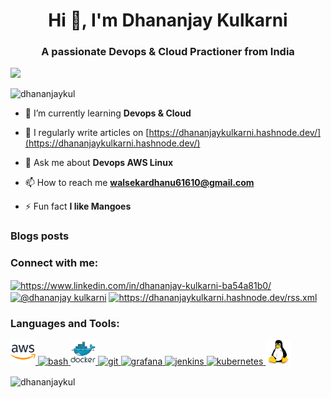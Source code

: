 <h1 align="center">Hi 👋, I'm Dhananjay Kulkarni</h1>
<h3 align="center">A passionate Devops & Cloud Practioner from India</h3>
<img src = "https://gifdb.com/images/featured/hacker-lj7znezbwb0nuba4.webp">
<p align="left"> <img src="https://komarev.com/ghpvc/?username=dhananjaykul&label=Profile%20views&color=0e75b6&style=flat" alt="dhananjaykul" /> </p>

- 🌱 I’m currently learning **Devops & Cloud**

- 📝 I regularly write articles on [https://dhananjaykulkarni.hashnode.dev/](https://dhananjaykulkarni.hashnode.dev/)

- 💬 Ask me about **Devops AWS Linux**

- 📫 How to reach me **walsekardhanu61610@gmail.com**

- ⚡ Fun fact **I like Mangoes**

### Blogs posts
<!-- BLOG-POST-LIST:START -->
<!-- BLOG-POST-LIST:END -->

<h3 align="left">Connect with me:</h3>
<p align="left">
<a href="https://linkedin.com/in/https://www.linkedin.com/in/dhananjay-kulkarni-ba54a81b0/" target="blank"><img align="center" src="https://raw.githubusercontent.com/rahuldkjain/github-profile-readme-generator/master/src/images/icons/Social/linked-in-alt.svg" alt="https://www.linkedin.com/in/dhananjay-kulkarni-ba54a81b0/" height="30" width="40" /></a>
<a href="https://hashnode.com/@dhananjay kulkarni" target="blank"><img align="center" src="https://raw.githubusercontent.com/rahuldkjain/github-profile-readme-generator/master/src/images/icons/Social/hashnode.svg" alt="@dhananjay kulkarni" height="30" width="40" /></a>
<a href="/https://dhananjaykulkarni.hashnode.dev/rss.xml" target="blank"><img align="center" src="https://raw.githubusercontent.com/rahuldkjain/github-profile-readme-generator/master/src/images/icons/Social/rss.svg" alt="https://dhananjaykulkarni.hashnode.dev/rss.xml" height="30" width="40" /></a>
</p>

<h3 align="left">Languages and Tools:</h3>
<p align="left"> <a href="https://aws.amazon.com" target="_blank" rel="noreferrer"> <img src="https://raw.githubusercontent.com/devicons/devicon/master/icons/amazonwebservices/amazonwebservices-original-wordmark.svg" alt="aws" width="40" height="40"/> </a> <a href="https://www.gnu.org/software/bash/" target="_blank" rel="noreferrer"> <img src="https://www.vectorlogo.zone/logos/gnu_bash/gnu_bash-icon.svg" alt="bash" width="40" height="40"/> </a> <a href="https://www.docker.com/" target="_blank" rel="noreferrer"> <img src="https://raw.githubusercontent.com/devicons/devicon/master/icons/docker/docker-original-wordmark.svg" alt="docker" width="40" height="40"/> </a> <a href="https://git-scm.com/" target="_blank" rel="noreferrer"> <img src="https://www.vectorlogo.zone/logos/git-scm/git-scm-icon.svg" alt="git" width="40" height="40"/> </a> <a href="https://grafana.com" target="_blank" rel="noreferrer"> <img src="https://www.vectorlogo.zone/logos/grafana/grafana-icon.svg" alt="grafana" width="40" height="40"/> </a> <a href="https://www.jenkins.io" target="_blank" rel="noreferrer"> <img src="https://www.vectorlogo.zone/logos/jenkins/jenkins-icon.svg" alt="jenkins" width="40" height="40"/> </a> <a href="https://kubernetes.io" target="_blank" rel="noreferrer"> <img src="https://www.vectorlogo.zone/logos/kubernetes/kubernetes-icon.svg" alt="kubernetes" width="40" height="40"/> </a> <a href="https://www.linux.org/" target="_blank" rel="noreferrer"> <img src="https://raw.githubusercontent.com/devicons/devicon/master/icons/linux/linux-original.svg" alt="linux" width="40" height="40"/> </a> </p>

<p><img align="center" src="https://github-readme-stats.vercel.app/api/top-langs?username=dhananjaykul&show_icons=true&locale=en&layout=compact" alt="dhananjaykul" /></p>
